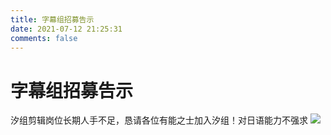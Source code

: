 ```yaml
---
title: 字幕组招募告示
date: 2021-07-12 21:25:31
comments: false
---
```

# 字幕组招募告示
汐组剪辑岗位长期人手不足，恳请各位有能之士加入汐组！对日语能力不强求
![](https://static.hosimiyasio.com/image/QRCode_Fansub_QGroup.png?eo-img.format=webp)